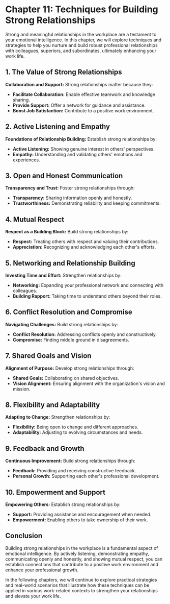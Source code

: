 Chapter 11: Techniques for Building Strong Relationships
========================================================

Strong and meaningful relationships in the workplace are a testament to your emotional intelligence. In this chapter, we will explore techniques and strategies to help you nurture and build robust professional relationships with colleagues, superiors, and subordinates, ultimately enhancing your work life.

**1. The Value of Strong Relationships**
----------------------------------------

**Collaboration and Support:** Strong relationships matter because they:

* **Facilitate Collaboration:** Enable effective teamwork and knowledge sharing.
* **Provide Support:** Offer a network for guidance and assistance.
* **Boost Job Satisfaction:** Contribute to a positive work environment.

**2. Active Listening and Empathy**
-----------------------------------

**Foundations of Relationship Building:** Establish strong relationships by:

* **Active Listening:** Showing genuine interest in others' perspectives.
* **Empathy:** Understanding and validating others' emotions and experiences.

**3. Open and Honest Communication**
------------------------------------

**Transparency and Trust:** Foster strong relationships through:

* **Transparency:** Sharing information openly and honestly.
* **Trustworthiness:** Demonstrating reliability and keeping commitments.

**4. Mutual Respect**
---------------------

**Respect as a Building Block:** Build strong relationships by:

* **Respect:** Treating others with respect and valuing their contributions.
* **Appreciation:** Recognizing and acknowledging each other's efforts.

**5. Networking and Relationship Building**
-------------------------------------------

**Investing Time and Effort:** Strengthen relationships by:

* **Networking:** Expanding your professional network and connecting with colleagues.
* **Building Rapport:** Taking time to understand others beyond their roles.

**6. Conflict Resolution and Compromise**
-----------------------------------------

**Navigating Challenges:** Build strong relationships by:

* **Conflict Resolution:** Addressing conflicts openly and constructively.
* **Compromise:** Finding middle ground in disagreements.

**7. Shared Goals and Vision**
------------------------------

**Alignment of Purpose:** Develop strong relationships through:

* **Shared Goals:** Collaborating on shared objectives.
* **Vision Alignment:** Ensuring alignment with the organization's vision and mission.

**8. Flexibility and Adaptability**
-----------------------------------

**Adapting to Change:** Strengthen relationships by:

* **Flexibility:** Being open to change and different approaches.
* **Adaptability:** Adjusting to evolving circumstances and needs.

**9. Feedback and Growth**
--------------------------

**Continuous Improvement:** Build strong relationships through:

* **Feedback:** Providing and receiving constructive feedback.
* **Personal Growth:** Supporting each other's professional development.

**10. Empowerment and Support**
-------------------------------

**Empowering Others:** Establish strong relationships by:

* **Support:** Providing assistance and encouragement when needed.
* **Empowerment:** Enabling others to take ownership of their work.

**Conclusion**
--------------

Building strong relationships in the workplace is a fundamental aspect of emotional intelligence. By actively listening, demonstrating empathy, communicating openly and honestly, and showing mutual respect, you can establish connections that contribute to a positive work environment and enhance your professional growth.

In the following chapters, we will continue to explore practical strategies and real-world scenarios that illustrate how these techniques can be applied in various work-related contexts to strengthen your relationships and elevate your work life.
